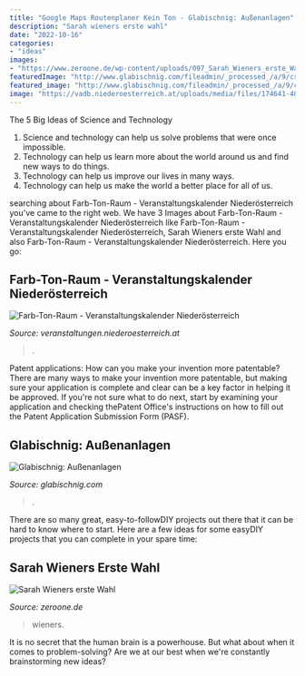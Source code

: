 ```yaml
---
title: "Google Maps Routenplaner Kein Ton - Glabischnig: Außenanlagen"
description: "Sarah wieners erste wahl"
date: "2022-10-16"
categories:
- "ideas"
images:
- "https://www.zeroone.de/wp-content/uploads/097_Sarah_Wieners_erste_Wahl_Galerie02-1400x933.jpg"
featuredImage: "http://www.glabischnig.com/fileadmin/_processed_/a/9/csm_03_BODIT_Gneis_Polygonal_9937fa26f5.jpg"
featured_image: "http://www.glabischnig.com/fileadmin/_processed_/a/9/csm_03_BODIT_Gneis_Polygonal_9937fa26f5.jpg"
image: "https://vadb.niederoesterreich.at/uploads/media/files/174641-480575-Susanne-Stadler_HP-detail-420x298.jpg"
---
```



The 5 Big Ideas of Science and Technology
1. Science and technology can help us solve problems that were once impossible.
2. Technology can help us learn more about the world around us and find new ways to do things.
3. Technology can help us improve our lives in many ways.
4. Technology can help us make the world a better place for all of us.

	

		
searching about Farb-Ton-Raum - Veranstaltungskalender Niederösterreich you've came to the right web. We have 3 Images about Farb-Ton-Raum - Veranstaltungskalender Niederösterreich like Farb-Ton-Raum - Veranstaltungskalender Niederösterreich, Sarah Wieners erste Wahl and also Farb-Ton-Raum - Veranstaltungskalender Niederösterreich. Here you go:
		
    
## Farb-Ton-Raum - Veranstaltungskalender Niederösterreich

<img loading=lazy src="https://vadb.niederoesterreich.at/uploads/media/files/174641-480575-Susanne-Stadler_HP-detail-420x298.jpg" onerror="this.onerror=null;this.src='https://tse3.mm.bing.net/th?id=OIP.BBlmim-wh7zQLjUIsYK-ugGkEq&amp;pid=15.1';" alt="Farb-Ton-Raum - Veranstaltungskalender Niederösterreich">

_Source: veranstaltungen.niederoesterreich.at_

>. 

	

Patent applications: How can you make your invention more patentable?
There are many ways to make your invention more patentable, but making sure your application is complete and clear can be a key factor in helping it be approved. If you're not sure what to do next, start by examining your application and checking thePatent Office's instructions on how to fill out the Patent Application Submission Form (PASF).

    
## Glabischnig: Außenanlagen

<img loading=lazy src="http://www.glabischnig.com/fileadmin/_processed_/a/9/csm_03_BODIT_Gneis_Polygonal_9937fa26f5.jpg" onerror="this.onerror=null;this.src='https://tse2.mm.bing.net/th?id=OIP.2T0jjTj_y3W0yJiLm8aVJQHaEK&amp;pid=15.1';" alt="Glabischnig: Außenanlagen">

_Source: glabischnig.com_

>. 

	

There are so many great, easy-to-followDIY projects out there that it can be hard to know where to start. Here are a few ideas for some easyDIY projects that you can complete in your spare time: 

    
## Sarah Wieners Erste Wahl

<img loading=lazy src="https://www.zeroone.de/wp-content/uploads/097_Sarah_Wieners_erste_Wahl_Galerie02-1400x933.jpg" onerror="this.onerror=null;this.src='https://tse1.mm.bing.net/th?id=OIP.meAuobVa5mOano_zjuBm_AHaE7&amp;pid=15.1';" alt="Sarah Wieners erste Wahl">

_Source: zeroone.de_

>wieners. 

	

It is no secret that the human brain is a powerhouse. But what about when it comes to problem-solving? Are we at our best when we're constantly brainstorming new ideas?

